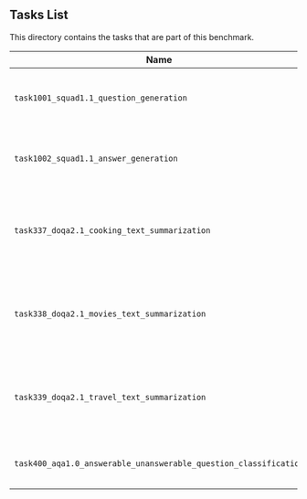 ## Tasks List 

This directory contains the tasks that are part of this benchmark. 


Name | Summary | Category
---- | ----------- | --------
`task1001_squad1.1_question_generation` | Generating guestions (based on SQuAD 1.1) | Question Generation  
`task1002_squad1.1_answer_generation` | Generating answers to SQuAD 1.1 questions | Answer Generation
`task337_doqa2.1_cooking_text_summarization` | Generating title from text (based on DoQA 2.1 cooking data) | Text Summarization
`task338_doqa2.1_movies_text_summarization` | Generating title from text (based on DoQA 2.1 movie data) | Text Summarization
`task339_doqa2.1_travel_text_summarization` | Generating title from text (based on DoQA 2.1 travel data) | Text Summarization
`task400_aqa1.0_answerable_unanswerable_question_classification` | Classifying questions (based on AQA 1.0) | Classification
